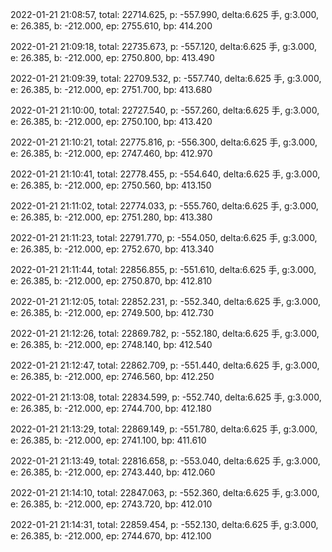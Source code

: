 2022-01-21 21:08:57, total: 22714.625, p: -557.990, delta:6.625 手, g:3.000, e: 26.385, b: -212.000, ep: 2755.610, bp: 414.200

2022-01-21 21:09:18, total: 22735.673, p: -557.120, delta:6.625 手, g:3.000, e: 26.385, b: -212.000, ep: 2750.800, bp: 413.490

2022-01-21 21:09:39, total: 22709.532, p: -557.740, delta:6.625 手, g:3.000, e: 26.385, b: -212.000, ep: 2751.700, bp: 413.680

2022-01-21 21:10:00, total: 22727.540, p: -557.260, delta:6.625 手, g:3.000, e: 26.385, b: -212.000, ep: 2750.100, bp: 413.420

2022-01-21 21:10:21, total: 22775.816, p: -556.300, delta:6.625 手, g:3.000, e: 26.385, b: -212.000, ep: 2747.460, bp: 412.970

2022-01-21 21:10:41, total: 22778.455, p: -554.640, delta:6.625 手, g:3.000, e: 26.385, b: -212.000, ep: 2750.560, bp: 413.150

2022-01-21 21:11:02, total: 22774.033, p: -555.760, delta:6.625 手, g:3.000, e: 26.385, b: -212.000, ep: 2751.280, bp: 413.380

2022-01-21 21:11:23, total: 22791.770, p: -554.050, delta:6.625 手, g:3.000, e: 26.385, b: -212.000, ep: 2752.670, bp: 413.340

2022-01-21 21:11:44, total: 22856.855, p: -551.610, delta:6.625 手, g:3.000, e: 26.385, b: -212.000, ep: 2750.870, bp: 412.810

2022-01-21 21:12:05, total: 22852.231, p: -552.340, delta:6.625 手, g:3.000, e: 26.385, b: -212.000, ep: 2749.500, bp: 412.730

2022-01-21 21:12:26, total: 22869.782, p: -552.180, delta:6.625 手, g:3.000, e: 26.385, b: -212.000, ep: 2748.140, bp: 412.540

2022-01-21 21:12:47, total: 22862.709, p: -551.440, delta:6.625 手, g:3.000, e: 26.385, b: -212.000, ep: 2746.560, bp: 412.250

2022-01-21 21:13:08, total: 22834.599, p: -552.740, delta:6.625 手, g:3.000, e: 26.385, b: -212.000, ep: 2744.700, bp: 412.180

2022-01-21 21:13:29, total: 22869.149, p: -551.780, delta:6.625 手, g:3.000, e: 26.385, b: -212.000, ep: 2741.100, bp: 411.610

2022-01-21 21:13:49, total: 22816.658, p: -553.040, delta:6.625 手, g:3.000, e: 26.385, b: -212.000, ep: 2743.440, bp: 412.060

2022-01-21 21:14:10, total: 22847.063, p: -552.360, delta:6.625 手, g:3.000, e: 26.385, b: -212.000, ep: 2743.720, bp: 412.010

2022-01-21 21:14:31, total: 22859.454, p: -552.130, delta:6.625 手, g:3.000, e: 26.385, b: -212.000, ep: 2744.670, bp: 412.100